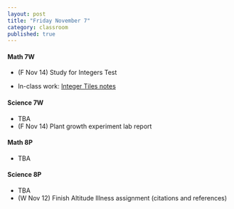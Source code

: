 ```yaml
---
layout: post
title: "Friday November 7"
category: classroom
published: true
---
```


#### Math 7W
* (F Nov 14) Study for Integers Test  

* In-class work: [Integer Tiles notes](http://drpineda.ca/classroom/notes/Math7/Numbers/IntegerTiles.html#1)

#### Science 7W
* TBA
* (F Nov 14) Plant growth experiment lab report

#### Math 8P
* TBA

#### Science 8P
* TBA
* (W Nov 12) Finish Altitude Illness assignment (citations and references)
